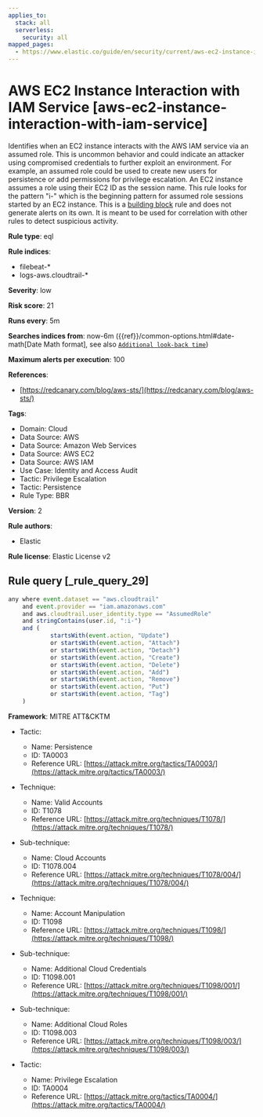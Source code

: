 ```yaml
---
applies_to:
  stack: all
  serverless:
    security: all
mapped_pages:
  - https://www.elastic.co/guide/en/security/current/aws-ec2-instance-interaction-with-iam-service.html
---
```


# AWS EC2 Instance Interaction with IAM Service [aws-ec2-instance-interaction-with-iam-service]

Identifies when an EC2 instance interacts with the AWS IAM service via an assumed role. This is uncommon behavior and could indicate an attacker using compromised credentials to further exploit an environment. For example, an assumed role could be used to create new users for persistence or add permissions for privilege escalation. An EC2 instance assumes a role using their EC2 ID as the session name. This rule looks for the pattern "i-" which is the beginning pattern for assumed role sessions started by an EC2 instance. This is a [building block](docs-content://solutions/security/detect-and-alert/about-building-block-rules.md) rule and does not generate alerts on its own. It is meant to be used for correlation with other rules to detect suspicious activity.

**Rule type**: eql

**Rule indices**:

* filebeat-*
* logs-aws.cloudtrail-*

**Severity**: low

**Risk score**: 21

**Runs every**: 5m

**Searches indices from**: now-6m ({{ref}}/common-options.html#date-math[Date Math format], see also [`Additional look-back time`](docs-content://solutions/security/detect-and-alert/create-detection-rule.md#rule-schedule))

**Maximum alerts per execution**: 100

**References**:

* [https://redcanary.com/blog/aws-sts/](https://redcanary.com/blog/aws-sts/)

**Tags**:

* Domain: Cloud
* Data Source: AWS
* Data Source: Amazon Web Services
* Data Source: AWS EC2
* Data Source: AWS IAM
* Use Case: Identity and Access Audit
* Tactic: Privilege Escalation
* Tactic: Persistence
* Rule Type: BBR

**Version**: 2

**Rule authors**:

* Elastic

**Rule license**: Elastic License v2

## Rule query [_rule_query_29]

```js
any where event.dataset == "aws.cloudtrail"
    and event.provider == "iam.amazonaws.com"
    and aws.cloudtrail.user_identity.type == "AssumedRole"
    and stringContains(user.id, ":i-")
    and (
            startsWith(event.action, "Update")
            or startsWith(event.action, "Attach")
            or startsWith(event.action, "Detach")
            or startsWith(event.action, "Create")
            or startsWith(event.action, "Delete")
            or startsWith(event.action, "Add")
            or startsWith(event.action, "Remove")
            or startsWith(event.action, "Put")
            or startsWith(event.action, "Tag")
    )
```

**Framework**: MITRE ATT&CKTM

* Tactic:

    * Name: Persistence
    * ID: TA0003
    * Reference URL: [https://attack.mitre.org/tactics/TA0003/](https://attack.mitre.org/tactics/TA0003/)

* Technique:

    * Name: Valid Accounts
    * ID: T1078
    * Reference URL: [https://attack.mitre.org/techniques/T1078/](https://attack.mitre.org/techniques/T1078/)

* Sub-technique:

    * Name: Cloud Accounts
    * ID: T1078.004
    * Reference URL: [https://attack.mitre.org/techniques/T1078/004/](https://attack.mitre.org/techniques/T1078/004/)

* Technique:

    * Name: Account Manipulation
    * ID: T1098
    * Reference URL: [https://attack.mitre.org/techniques/T1098/](https://attack.mitre.org/techniques/T1098/)

* Sub-technique:

    * Name: Additional Cloud Credentials
    * ID: T1098.001
    * Reference URL: [https://attack.mitre.org/techniques/T1098/001/](https://attack.mitre.org/techniques/T1098/001/)

* Sub-technique:

    * Name: Additional Cloud Roles
    * ID: T1098.003
    * Reference URL: [https://attack.mitre.org/techniques/T1098/003/](https://attack.mitre.org/techniques/T1098/003/)

* Tactic:

    * Name: Privilege Escalation
    * ID: TA0004
    * Reference URL: [https://attack.mitre.org/tactics/TA0004/](https://attack.mitre.org/tactics/TA0004/)



